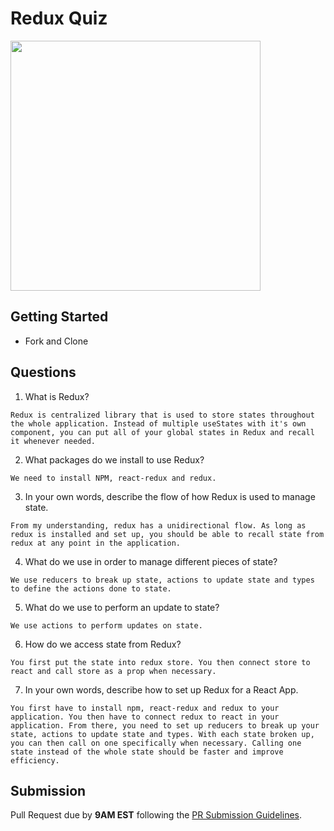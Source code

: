 # Redux Quiz

<img src="https://chriscourses.com/img/blog/redux/redux.jpg" height="400px"/>

## Getting Started

- Fork and Clone

## Questions

1. What is Redux?

```
Redux is centralized library that is used to store states throughout the whole application. Instead of multiple useStates with it's own component, you can put all of your global states in Redux and recall it whenever needed. 
```

2. What packages do we install to use Redux?

```
We need to install NPM, react-redux and redux.
```

3. In your own words, describe the flow of how Redux is used to manage state.

```
From my understanding, redux has a unidirectional flow. As long as redux is installed and set up, you should be able to recall state from redux at any point in the application.
```

4. What do we use in order to manage different pieces of state?

```
We use reducers to break up state, actions to update state and types to define the actions done to state.
```

5. What do we use to perform an update to state?

```
We use actions to perform updates on state.
```

6. How do we access state from Redux?

```
You first put the state into redux store. You then connect store to react and call store as a prop when necessary.
```

7. In your own words, describe how to set up Redux for a React App.

```
You first have to install npm, react-redux and redux to your application. You then have to connect redux to react in your application. From there, you need to set up reducers to break up your state, actions to update state and types. With each state broken up, you can then call on one specifically when necessary. Calling one state instead of the whole state should be faster and improve efficiency.
```

## Submission

Pull Request due by **9AM EST** following the [PR Submission Guidelines](https://github.com/SEI-R-2-22/template_pull_request).
